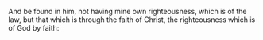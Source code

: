 And be found in him, not having mine own righteousness, which is of the law, but that which is through the faith of Christ, the righteousness which is of God by faith:
